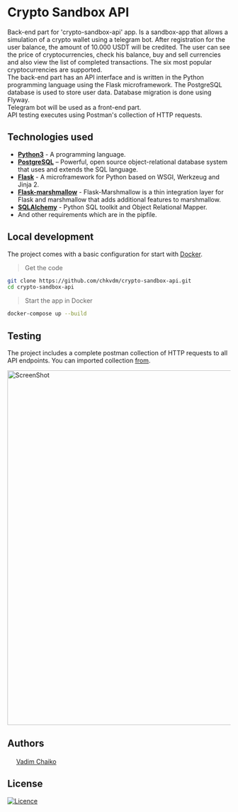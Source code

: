 # Crypto Sandbox API

Back-end part for 'crypto-sandbox-api' app. Is a sandbox-app that allows a simulation of a crypto wallet using a telegram bot. After registration for the user balance, the amount of 10.000 USDT will be credited. The user can see the price of cryptocurrencies, check his balance, buy and sell currencies and also view the list of completed transactions. The six most popular cryptocurrencies are supported.  
The back-end part has an API interface and is written in the Python programming language using the Flask microframework. The PostgreSQL database is used to store user data. Database migration is done using Flyway.  
Telegram bot will be used as a front-end part.  
API testing executes using Postman's collection of HTTP requests.

## Technologies used

* **[Python3](https://www.python.org/downloads/)** - A programming language.
* **[PostgreSQL](https://www.postgresql.org/download/)** – Powerful, open source object-relational database system that uses and extends the SQL language.
* **[Flask](https://flask.palletsprojects.com/en/2.2.x/installation/)** - A microframework for Python based on WSGI, Werkzeug and Jinja 2.
* **[Flask-marshmallow](https://www.sqlalchemy.org/download.html)** - Flask-Marshmallow is a thin integration layer for Flask and marshmallow that adds additional features to marshmallow.
* **[SQLAlchemy](https://www.sqlalchemy.org/download.html)** - Python SQL toolkit and Object Relational Mapper.  
* And other requirements which are in the pipfile.

## Local development

The project comes with a basic configuration for start with [Docker](https://www.docker.com/).

> Get the code

```bash
git clone https://github.com/chkvdm/crypto-sandbox-api.git
cd crypto-sandbox-api
```

> Start the app in Docker

```bash
docker-compose up --build
```

## Testing

The project includes a complete postman collection of HTTP requests to all API endpoints. You can imported collection [from](./postman).  

<img width="800" alt="ScreenShot" src="https://user-images.githubusercontent.com/107465582/211280790-edb1570b-a93b-4eaf-bada-b77c55838134.png">

## Authors

<img src="https://encrypted-tbn0.gstatic.com/images?q=tbn:ANd9GcRr0qq7pHt2RAjrMGGKJ_-460bOO8Mpb038TQ&usqp=CAU" height="16"/>  [Vadim Chaiko](https://www.linkedin.com/in/vadim-chaiko-712279127/)

## License

[![Licence](https://img.shields.io/github/license/Ileriayo/markdown-badges?style=for-the-badge)](https://opensource.org/licenses/MIT)
